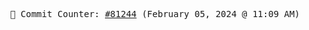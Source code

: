 <p align="center">
    <samp>
        📮 Commit Counter: <a href="https://github.com/Javascript-void0/Javascript-void0/commits/main">#81244</a> (February 05, 2024 @ 11:09 AM)
    </samp>
</p>